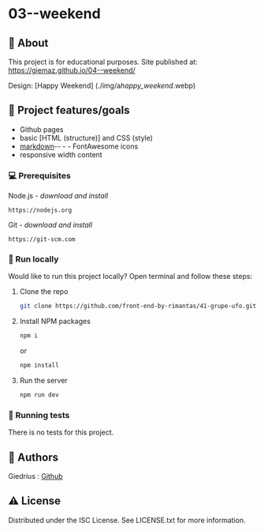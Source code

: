 # 03--weekend

## 🌟 About

This project is for educational purposes. Site published at: https://giemaz.github.io/04--weekend/

Design: [Happy Weekend] (./img/a*happy_weekend*.webp)

## 🎯 Project features/goals

- Github pages
- basic [HTML (structure)] and CSS (style)
- [markdown](https://docs.github.com/en/get-started/writing-on-github/getting-started-with-writing-and-formatting-on-github/basic-writing-and-formatting-syntax)-- - - FontAwesome icons
- responsive width content

### 💻 Prerequisites

Node.js - _download and install_

```
https://nodejs.org
```

Git - _download and install_

```
https://git-scm.com
```

### 🏃 Run locally

Would like to run this project locally? Open terminal and follow these steps:

1. Clone the repo
   ```sh
   git clone https://github.com/front-end-by-rimantas/41-grupe-ufo.git
   ```
2. Install NPM packages
   ```sh
   npm i
   ```
   or
   ```sh
   npm install
   ```
3. Run the server
   ```sh
   npm run dev
   ```

### 🧪 Running tests

There is no tests for this project.

## 🎅 Authors

Giedrius : [Github](https://github.com/giemaz)

## ⚠️ License

Distributed under the ISC License. See LICENSE.txt for more information.
